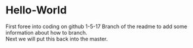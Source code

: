 # Hello-World
First foree into coding on github 1-5-17
Branch of the readme to add some information about how to branch.  
Next we will put this back into the master.
